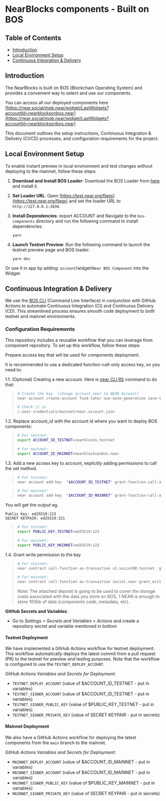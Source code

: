 # NearBlocks components - Built on BOS

## Table of Contents

- [Introduction](#introduction)
- [Local Environment Setup](#local-environment-setup)
- [Continuous Integration & Delivery](#continuous-integration--delivery)

## Introduction

The NearBlocks is built on BOS (Blockchain Operating System) and provides a convenient way to select and use our components.

You can access all our deployed components here [https://near.social/mob.near/widget/LastWidgets?accountId=nearblocksonbos.near](https://near.social/mob.near/widget/LastWidgets?accountId=nearblocksonbos.near)

This document outlines the setup instructions, Continuous Integration & Delivery (CI/CD) processes, and configuration requirements for the project.

## Local Environment Setup

To enable instant preview in local environment and test changes without deploying to the mainnet, follow these steps:

1. **Download and Install BOS Loader**: Download the BOS Loader from [here](https://github.com/near/bos-loader/releases) and install it.

2. **Set Loader URL**: Open [https://test.near.org/flags](https://test.near.org/flags) and set the loader URL to `http://127.0.0.1:3030`.

3. **Install Dependencies**: export ACCOUNT and Navigate to the `bos-components` directory and run the following command to install dependencies:

   `yarn`

4. **Launch Testnet Preview**: Run the following command to launch the testnet preview page and BOS loader:

   `yarn dev`

Or use it in app by adding: `account`/widget/`Near BOS Component` into the Widget.

## Continuous Integration & Delivery

We use the [BOS CLI](https://github.com/bos-cli-rs/bos-cli-rs 'BOS CLI') (Command Line Interface) in conjunction with GitHub Actions to automate Continuous Integration (CI) and Continuous Delivery (CD). This streamlined process ensures smooth code deployment to both testnet and mainnet environments.

### Configuration Requirements

This repository includes a reusable workflow that you can leverage from component repository. To set up this workflow, follow these steps:

Prepare access key that will be used for components deployment.

It is recommended to use a dedicated function-call-only access key, so you need to:

1.1. (Optional) Creating a new account. Here is [near CLI RS](https://github.com/near/near-cli-rs 'near CLI RS') command to do that:

> ```bash
> # Create the key  (change account.near to NEAR Account)
> near account create-account fund-later use-auto-generation save-to-folder .near-credentials/mainnet/near.account
> ```
>
> ```bash
> # Check it in
> /.near-credentials/mainnet/near.account.json
> ```

1.2. Replace account_id with the account id where you want to deploy BOS components:

> ```bash
> # For testnet:
> export ACCOUNT_ID_TESTNET=nearblocks.testnet
> ```
>
> ```bash
> # For mainnet:
> export ACCOUNT_ID_MAINNET=nearblocksonbos.near
> ```

1.3. Add a new access key to account, explicitly adding permissions to call the set method.

> ```bash
> # For testnet:
> near account add-key  "$ACCOUNT_ID_TESTNET" grant-function-call-access --allowance '1 NEAR' --receiver-account-id v1.social08.testnet --method-names 'set' autogenerate-new-keypair print-to-terminal network-config testnet
> ```

> ```bash
> # For mainnet:
> near account add-key  "$ACCOUNT_ID_MAINNET" grant-function-call-access --allowance '1 NEAR' --receiver-account-id social.near --method-names 'set' autogenerate-new-keypair print-to-terminal network-config mainnet
> ```

You will get the output eg.

```
Public Key: ed25519:123
SECRET KEYPAIR: ed25519:321
```

> ```bash
> # For testnet:
> export PUBLIC_KEY_TESTNET=ed25519:123
> ```

> ```bash
> # For mainnet:
> export PUBLIC_KEY_MAINNET=ed25519:123
> ```

1.4. Grant write permission to the key

> ```bash
> # For testnet:
> near contract call-function as-transaction v1.social08.testnet  grant_write_permission json-args '{"public_key": "$PUBLIC_KEY_TESTNET", "keys": ["$ACCOUNT_ID_TESTNET/widget"]}' prepaid-gas '100.000 TeraGas' attached-deposit '1 NEAR' sign-as "$ACCOUNT_ID_TESTNET" network-config testnet
> ```
>
> ```bash
> # For mainnet:
> near contract call-function as-transaction social.near grant_write_permission json-args '{"public_key": "$PUBLIC_KEY_MAINNET", "keys": ["$ACCOUNT_ID_MAINNET/widget"]}' prepaid-gas '100.000 TeraGas' attached-deposit '1 NEAR' sign-as "$ACCOUNT_ID_MAINNET" network-config mainnet
> ```
>
> Note: The attached deposit is going to be used to cover the storage costs associated with the data you store on BOS, 1 NEAR is enough to store 100kb of data (components code, metadata, etc).

**GitHub Secrets and Variables**:

- Go to _Settings > Secrets and Variables > Actions_ and create a repository secret and variable mentioned in bottom

#### Testnet Deployment

We have implemented a GitHub Actions workflow for testnet deployment. This workflow automatically deploys the latest commit from a pull request (PR) to the testnet for preview and testing purposes. Note that the workflow is configured to use the `TESTNET_DEPLOY_ACCOUNT`.

_GitHub Actions Variables and Secrets for Deployment_:

- `TESTNET_DEPLOY_ACCOUNT` (value of $ACCOUNT_ID_TESTNET - put in variables)
- `TESTNET_SIGNER_ACCOUNT` (value of $ACCOUNT_ID_TESTNET - put in variables)
- `TESTNET_SIGNER_PUBLIC_KEY` (value of $PUBLIC_KEY_TESTNET - put in variables)
- `TESTNET_SIGNER_PRIVATE_KEY` (value of SECRET KEYPAIR - put in secrets)

#### Mainnet Deployment

We also have a GitHub Actions workflow for deploying the latest components from the `main` branch to the mainnet.

_GitHub Actions Variables and Secrets for Deployment_:

- `MAINNET_DEPLOY_ACCOUNT` (value of $ACCOUNT_ID_MAINNET - put in variables)
- `MAINNET_SIGNER_ACCOUNT` (value of $ACCOUNT_ID_MAINNET - put in variables)
- `MAINNET_SIGNER_PUBLIC_KEY` (value of $PUBLIC_KEY_MAINNET - put in variables)
- `MAINNET_SIGNER_PRIVATE_KEY` (value of SECRET KEYPAIR - put in secrets)
